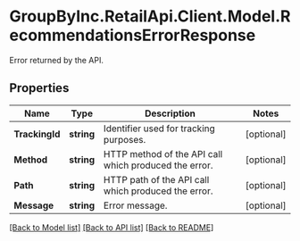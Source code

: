 # GroupByInc.RetailApi.Client.Model.RecommendationsErrorResponse
Error returned by the API.

## Properties

Name | Type | Description | Notes
------------ | ------------- | ------------- | -------------
**TrackingId** | **string** | Identifier used for tracking purposes. | [optional] 
**Method** | **string** | HTTP method of the API call which produced the error. | [optional] 
**Path** | **string** | HTTP path of the API call which produced the error. | [optional] 
**Message** | **string** | Error message. | [optional] 

[[Back to Model list]](../README.md#documentation-for-models) [[Back to API list]](../README.md#documentation-for-api-endpoints) [[Back to README]](../README.md)

